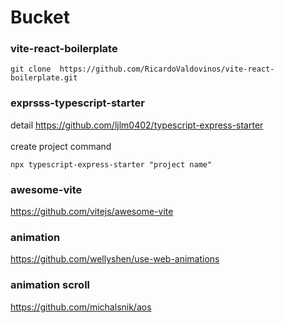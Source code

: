 # Bucket

### vite-react-boilerplate
```
git clone  https://github.com/RicardoValdovinos/vite-react-boilerplate.git
```
### exprsss-typescript-starter
detail
https://github.com/ljlm0402/typescript-express-starter \
\
create project command
```
npx typescript-express-starter "project name"
```
### awesome-vite
https://github.com/vitejs/awesome-vite

### animation
https://github.com/wellyshen/use-web-animations

### animation scroll
https://github.com/michalsnik/aos
